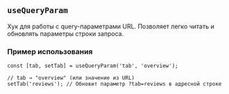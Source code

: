 ## `useQueryParam`

Хук для работы с query-параметрами URL. Позволяет легко читать и обновлять параметры строки запроса.

### Пример использования

```tsx
const [tab, setTab] = useQueryParam('tab', 'overview');

// tab → "overview" (или значение из URL)
setTab('reviews'); // Обновит параметр ?tab=reviews в адресной строке
```